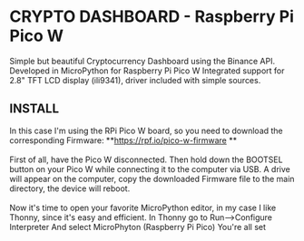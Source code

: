 # CRYPTO DASHBOARD - Raspberry Pi Pico W
Simple but beautiful Cryptocurrency Dashboard using the Binance API.
Developed in MicroPython for Raspberry Pi Pico W
Integrated support for 2.8" TFT LCD display (ili9341), driver included with simple sources.

## INSTALL
In this case I'm using the RPi Pico W board, so you need to download the corresponding Firmware:
**https://rpf.io/pico-w-firmware
**
<br>
<br>
First of all, have the Pico W disconnected.
Then hold down the BOOTSEL button on your Pico W while connecting it to the computer via USB.
A drive will appear on the computer, copy the downloaded Firmware file to the main directory, the device will reboot.
<br>
<br>
Now it's time to open your favorite MicroPython editor, in my case I like Thonny, since it's easy and efficient.
In Thonny go to Run-->Configure Interpreter
And select MicroPhyton (Raspberry Pi Pico)
You're all set
